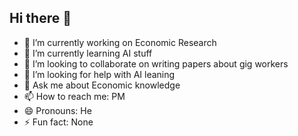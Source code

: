 ## Hi there 👋


- 🔭 I’m currently working on Economic Research
- 🌱 I’m currently learning AI stuff
- 👯 I’m looking to collaborate on writing papers about gig workers
- 🤔 I’m looking for help with AI leaning
- 💬 Ask me about Economic knowledge
- 📫 How to reach me: PM
- 😄 Pronouns: He
- ⚡ Fun fact: None

